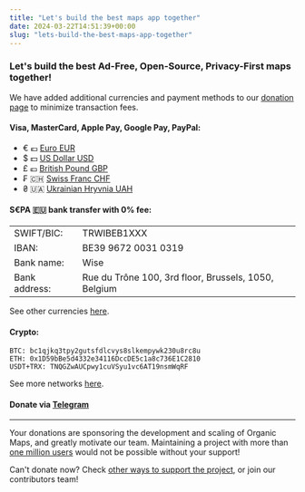 ```yaml
---
title: "Let's build the best maps app together"
date: 2024-03-22T14:51:39+00:00
slug: "lets-build-the-best-maps-app-together"
---
```


### Let's build the best Ad-Free, Open-Source, Privacy-First maps together!

We have added additional currencies and payment methods to our [donation page](@/donate/index.md) to minimize transaction fees.

#### Visa, MasterCard, Apple Pay, Google Pay, PayPal:

* € 💶 [Euro EUR](https://donate.organicmaps.app/?currency=eur)
* $ 💵 [US Dollar USD](https://donate.organicmaps.app/?currency=usd)
* £ 💷 [British Pound GBP](https://donate.organicmaps.app/?currency=gbp)
* ₣ 🇨🇭 [Swiss Franc CHF](https://donate.organicmaps.app/?currency=chf)
* ₴ 🇺🇦 [Ukrainian Hryvnia UAH](https://donate.organicmaps.app/?currency=uah)

#### S€PA 🇪🇺 bank transfer with 0% fee:

|   |   |
|---|---|
SWIFT/BIC:      | TRWIBEB1XXX
IBAN:           | BE39 9672 0031 0319
Bank name:      | Wise
Bank address:   | Rue du Trône 100, 3rd floor, Brussels, 1050, Belgium

See other currencies [here](@/donate/index.md).

#### Crypto:

```
BTC: bc1qjkq3tpy2gutsfdlcvys8slkempywk230u8rc8u
ETH: 0x1D59bBe5d4332e34116DccDE5c1a8c736E1C2810
USDT+TRX: TNQGZwAUCpwy1cuVSyu1vc6AT19nsmWqRF
```
See more networks [here](/donate/#crypto).

#### Donate via [Telegram](https://t.me/OrganicMapsApp/117)

---

Your donations are sponsoring the development and scaling of Organic Maps, and greatly motivate our team.
Maintaining a project with more than [one million users](@/news/2023-12-23/281/index.md) would not be possible without your support!

Can't donate now? Check [other ways to support the project](@/contribute/index.md), or join our contributors team!
